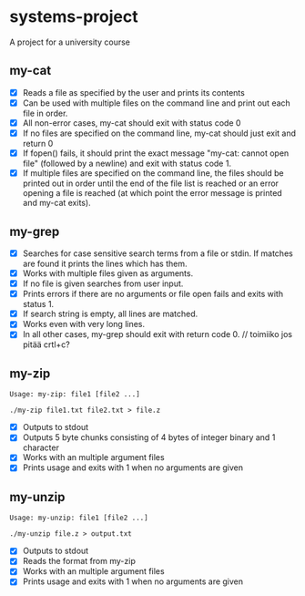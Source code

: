 # systems-project
A project for a university course

## my-cat
- [X]   Reads a file as specified by the user and prints its contents
- [X]   Can be used with multiple files on the command line and print out each file in order.
- [X]   All non-error cases, my-cat should exit with status code 0
- [X]   If no files are specified on the command line, my-cat should just exit and return 0
- [X]   If fopen() fails, it should print the exact message "my-cat: cannot open file" (followed by a newline) and exit with status code 1.
- [X]   If multiple files are specified on the command line, the files should be printed out in order until the end of the file list is reached or an error opening a file is reached (at which point the error message is printed and my-cat exits).

## my-grep
- [X]   Searches for case sensitive search terms from a file or stdin. If matches are found it prints the lines which has them.
- [X]   Works with multiple files given as arguments.
- [X]   If no file is given searches from user input.
- [X]   Prints errors if there are no arguments or file open fails and exits with status 1.
- [X]   If search string is empty, all lines are matched.
- [X]   Works even with very long lines.
- [X]   In all other cases, my-grep should exit with return code 0.         // toimiiko jos pitää crtl+c?

## my-zip
```
Usage: my-zip: file1 [file2 ...]

./my-zip file1.txt file2.txt > file.z
```
- [X]   Outputs to stdout
- [X]   Outputs 5 byte chunks consisting of 4 bytes of integer binary and 1 character
- [X]   Works with an multiple argument files
- [X]   Prints usage and exits with 1 when no arguments are given

## my-unzip
```
Usage: my-unzip: file1 [file2 ...]

./my-unzip file.z > output.txt
```
- [X]   Outputs to stdout
- [X]   Reads the format from my-zip
- [X]   Works with an multiple argument files
- [X]   Prints usage and exits with 1 when no arguments are given

